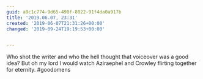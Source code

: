 ```yaml
---
guid: a9c1c774-9d65-490f-8022-91f4da0a917b
title: '2019.06.07, 23:31'
created: '2019-06-07T21:31:26+00:00'
changed: '2019-09-24T19:19:53+00:00'


---
```


Who shot the writer and who the hell thought that voiceover was a good idea? But oh my lord I would watch Aziraephel and Crowley flirting together for eternity. #goodomens
